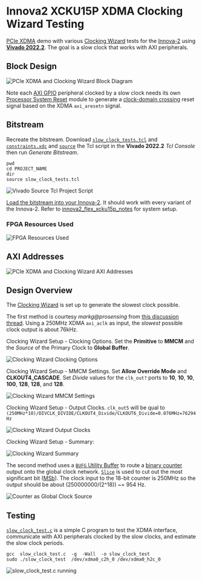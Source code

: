 # Innova2 XCKU15P XDMA Clocking Wizard Testing

[PCIe XDMA](https://docs.xilinx.com/r/en-US/pg195-pcie-dma/Introduction) demo with various [Clocking Wizard](https://docs.xilinx.com/r/en-US/pg065-clk-wiz) tests for the [Innova-2](https://www.nvidia.com/en-us/networking/ethernet/innova-2-flex/) using [**Vivado 2022.2**](https://www.xilinx.com/support/download/index.html/content/xilinx/en/downloadNav/vivado-design-tools/2022-2.html). The goal is a slow clock that works with AXI peripherals.



## Block Design

![PCIe XDMA and Clocking Wizard Block Diagram](img/slow_clock_tests_Block_Diagram.png)

Note each [AXI GPIO](https://docs.xilinx.com/v/u/en-US/pg144-axi-gpio) peripheral clocked by a slow clock needs its own [Processor System Reset](https://docs.xilinx.com/v/u/en-US/pg164-proc-sys-reset) module to generate a [clock-domain crossing](https://en.wikipedia.org/wiki/Clock_domain_crossing) reset signal based on the XDMA `axi_aresetn` signal.



## Bitstream

Recreate the bitstream. Download [`slow_clock_tests.tcl`](slow_clock_tests.tcl) and [`constraints.xdc`](constraints.xdc) and [`source`](https://docs.xilinx.com/r/2022.2-English/ug939-vivado-designing-with-ip-tutorial/Source-the-Tcl-Script?tocId=7apMNdBzAEx4udRnUANS9A) the Tcl script in the **Vivado 2022.2** *Tcl Console* then run *Generate Bitstream*.

```
pwd
cd PROJECT_NAME
dir
source slow_clock_tests.tcl
```

![Vivado Source Tcl Project Script](img/Vivado_source_Project_Tcl.png)

[Load the bitstream into your Innova-2](https://github.com/mwrnd/innova2_flex_xcku15p_notes#loading-a-user-image). It should work with every variant of the Innova-2. Refer to [innova2_flex_xcku15p_notes](https://github.com/mwrnd/innova2_flex_xcku15p_notes) for system setup.



### FPGA Resources Used

![FPGA Resources Used](img/slow_clock_tests_Resources_Used.png)



## AXI Addresses

![PCIe XDMA and Clocking Wizard AXI Addresses](img/slow_clock_tests_AXI_Addresses.png)



## Design Overview

The [Clocking Wizard](https://docs.xilinx.com/r/en-US/pg065-clk-wiz) is set up to generate the slowest clock possible.

The first method is courtesy _markg@prosensing_ from [this discussion thread](https://support.xilinx.com/s/question/0D54U00005cTndHSAS/how-can-clocking-wizard60-generate-output-clock-under-625mhz-in-zedboard?language=en_US). Using a 250MHz XDMA `axi_aclk` as input, the _slowest_ possible clock output is about 76kHz.

Clocking Wizard Setup - Clocking Options. Set the **Primitive** to **MMCM** and the _Source_ of the Primary Clock to **Global Buffer**.

![Clocking Wizard Clocking Options](img/slow_clock_tests_Clocking_Wizard_Clocking_Options.png)

Clocking Wizard Setup - MMCM Settings. Set **Allow Override Mode** and **CLKOUT4_CASCADE**. Set *Divide* values for the `clk_out?` ports to **10**, **10**, **10**, **100**, **128**, **128**, and **128**.

![Clocking Wizard MMCM Settings](img/slow_clock_tests_Clocking_Wizard_MMCM_Settings.png)

Clocking Wizard Setup - Output Clocks. `clk_out5` will be qual to `(250MHz*10)/DIVCLK_DIVIDE/CLKOUT4_Divide/CLKOUT6_Divide=0.076MHz=76294Hz`

![Clocking Wizard Output Clocks](img/slow_clock_tests_Clocking_Wizard_Output_Clocks.png)

Clocking Wizard Setup - Summary:

![Clocking Wizard Summary](img/slow_clock_tests_Clocking_Wizard_Summary.png)

The second method uses a [`BUFG` Utility Buffer](https://docs.xilinx.com/v/u/en-US/pb043-util-ds-buf) to route a [binary counter](https://docs.xilinx.com/v/u/en-US/pg121-c-counter-binary) output onto the global clock network. [`Slice`](https://docs.xilinx.com/r/2021.2-English/ug994-vivado-ip-subsystems/Slice) is used to cut out the most significant bit ([MSb](https://en.wikipedia.org/wiki/Bit_numbering#Bit_significance_and_indexing)). The clock input to the 18-bit counter is 250MHz so the output should be about (250000000/(2^18)) ~= 954 Hz.

![Counter as Global Clock Source](img/Counter_as_Global_Clock_Source.png)



## Testing

[`slow_clock_test.c`](slow_clock_test.c) is a simple C program to test the XDMA interface, communicate with AXI peripherals clocked by the slow clocks, and estimate the slow clock periods.

```
gcc  slow_clock_test.c  -g  -Wall  -o slow_clock_test
sudo ./slow_clock_test  /dev/xdma0_c2h_0 /dev/xdma0_h2c_0
```

![slow_clock_test.c running](img/slow_clock_test_program.jpg)




